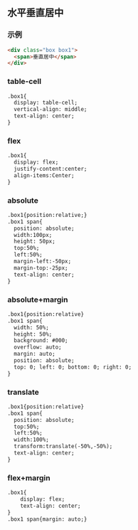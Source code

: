 ## 水平垂直居中
### 示例
```html
<div class="box box1">
  <span>垂直居中</span>
</div>
```
### table-cell
```html
.box1{
  display: table-cell;
  vertical-align: middle;
  text-align: center;
}
```
###  flex
```html
.box1{
  display: flex;
  justify-content:center;
  align-items:Center;
}
```
### absolute
```html
.box1{position:relative;}
.box1 span{
  position: absolute;
  width:100px;
  height: 50px;
  top:50%;
  left:50%;
  margin-left:-50px;
  margin-top:-25px;
  text-align: center;
}
```
### absolute+margin
```html
.box1{position:relative}
.box1 span{
  width: 50%; 
  height: 50%; 
  background: #000;
  overflow: auto; 
  margin: auto; 
  position: absolute; 
  top: 0; left: 0; bottom: 0; right: 0; 
}
```
### translate
```html
.box1{position:relative}
.box1 span{
  position: absolute;
  top:50%;
  left:50%;
  width:100%;
  transform:translate(-50%,-50%);
  text-align: center;
}
```
### flex+margin
```html
.box1{
    display: flex;
    text-align: center;
}
.box1 span{margin: auto;}
```